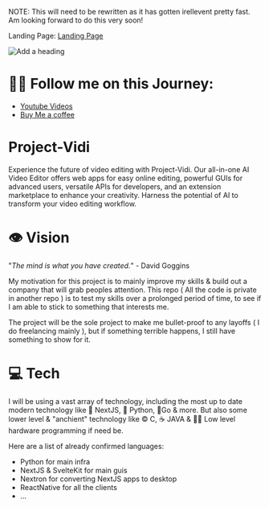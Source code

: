 NOTE: This will need to be rewritten as it has gotten irellevent pretty fast.
Am looking forward to do this very soon!

Landing Page:
[Landing Page](https://vidi.simonferns.com)

![Add a heading](https://github.com/AdonisCodes/Project-Vidi/assets/122154257/944d4732-e33d-480d-8d21-ccb5536330dc)

# 🚵‍♀️ Follow me on this Journey:
- [Youtube Videos](https://www.youtube.com/@SimonFerns-ex7vt)
- [Buy Me a coffee](https://www.buymeacoffee.com/adoniscodes)

# Project-Vidi
Experience the future of video editing with Project-Vidi. Our all-in-one AI Video Editor offers web apps for easy online editing, powerful GUIs for advanced users, versatile APIs for developers, and an extension marketplace to enhance your creativity. Harness the potential of AI to transform your video editing workflow.


# 👁 Vision
"*The mind is what you have created.*" - David Goggins

My motivation for this project is to mainly improve my skills & build out a company that will grab peoples attention. This repo ( All the code is private in another repo ) is to test my skills over a prolonged period of time, to see if I am able to stick to something that interests me.

The project will be the sole project to make me bullet-proof to any layoffs ( I do freelancing mainly ), but if something terrible happens, I still have something to show for it.

# 💻 Tech

I will be using a vast array of technology, including the most up to date modern technology like 🦊 NextJS, 🐍 Python, 🐨Go & more. But also some lower level & "anchient" technology like © C, ☕ JAVA & 👨‍💻 Low level hardware programming if need be.

Here are a list of already confirmed languages:

- Python for main infra
- NextJS & SvelteKit for main guis
- Nextron for converting NextJS apps to desktop
- ReactNative for all the clients
- ...

